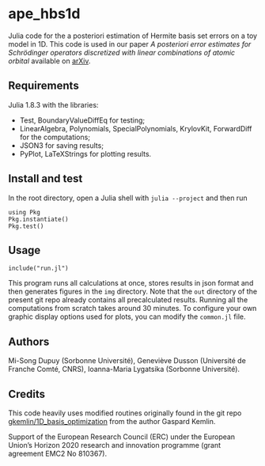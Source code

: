 # ape_hbs1d

Julia code for the a posteriori estimation of Hermite basis set errors on a toy model in 1D. This code is used in our paper _A posteriori error estimates for Schrödinger operators discretized with linear combinations of atomic orbital_ available on [arXiv](pending).

## Requirements

Julia 1.8.3 with the libraries:
- Test, BoundaryValueDiffEq for testing;
- LinearAlgebra, Polynomials, SpecialPolynomials, KrylovKit, ForwardDiff for the computations;
- JSON3 for saving results;
- PyPlot, LaTeXStrings for plotting results.

## Install and test

In the root directory, open a Julia shell with `julia --project` and then run
```
using Pkg
Pkg.instantiate()
Pkg.test()
```

## Usage

```
include("run.jl")
```

This program runs all calculations at once, stores results in json format and then generates figures in the `img` directory. Note that the `out` directory of the present git repo already contains all precalculated results.  Running all the computations from scratch takes around 30 minutes. To configure your own graphic display options used for plots, you can modify the `common.jl` file.

## Authors

Mi-Song Dupuy (Sorbonne Université), Geneviève Dusson (Université de Franche Comté, CNRS), Ioanna-Maria Lygatsika (Sorbonne Université).

## Credits

This code heavily uses modified routines originally found in the git repo [gkemlin/1D_basis_optimization](https://github.com/gkemlin/1D_basis_optimization.git) from the author Gaspard Kemlin.

Support of the European Research Council (ERC) under the European Union’s Horizon 2020 research and innovation programme (grant agreement EMC2 No 810367).
